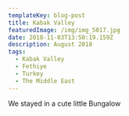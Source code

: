 ```yaml
---
templateKey: blog-post
title: Kabak Valley
featuredImage: /img/img_5017.jpg
date: 2018-11-03T13:50:19.159Z
description: August 2018
tags:
  - Kabak Valley
  - Fethiye
  - Turkey
  - The Middle East
---
```

We stayed in a cute little Bungalow
